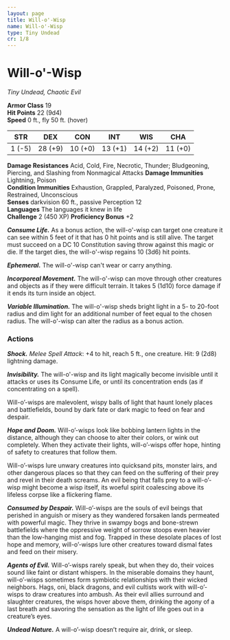 ```yaml
---
layout: page
title: Will-o'-Wisp 
name: Will-o'-Wisp 
type: Tiny Undead
cr: 1/8
---
```


# Will-o'-Wisp 
_Tiny Undead, Chaotic Evil_

**Armor Class** 19    
**Hit Points** 22 (9d4)    
**Speed** 0 ft., fly 50 ft. (hover) 

| STR     | DEX     | CON     | INT     | WIS     | CHA     |
|---------|---------|---------|---------|---------|---------|
| 1 (-5) | 28 (+9)  | 10 (+0) | 13 (+1)  | 14 (+2)  | 11 (+0)  |

**Damage Resistances** Acid, Cold, Fire, Necrotic, Thunder; Bludgeoning, Piercing, and Slashing from Nonmagical Attacks
**Damage Immunities** Lightning, Poison    
**Condition Immunities** Exhaustion, Grappled, Paralyzed, Poisoned, Prone, Restrained, Unconscious    
**Senses** darkvision 60 ft., passive Perception 12    
**Languages** The languages it knew in life   
**Challenge** 2 (450 XP) 
**Proficiency Bonus** +2  

***Consume Life.*** As a bonus action, the will-o'-wisp can target one creature it can see within 5 feet of it that has 0 hit points and is still alive. The target must succeed on a DC 10 Constitution saving throw against this magic or die. If the target dies, the will-o'-wisp regains 10 (3d6) hit points.

***Ephemeral.*** The will-o'-wisp can't wear or carry anything.

***Incorporeal Movement.*** The will-o'-wisp can move through other creatures and objects as if they were difficult terrain. It takes 5 (1d10) force damage if it ends its turn inside an object.

***Variable Illumination.*** The will-o'-wisp sheds bright light in a 5- to 20-foot radius and dim light for an additional number of feet equal to the chosen radius. The will-o'-wisp can alter the radius as a bonus action.

### Actions    
***Shock.*** _Melee Spell Attack_: +4 to hit, reach 5 ft., one creature. Hit: 9 (2d8) lightning damage.

***Invisibility.*** The will-o'-wisp and its light magically become invisible until it attacks or uses its Consume Life, or until its concentration ends (as if concentrating on a spell).

Will-o’-wisps are malevolent, wispy balls of light that haunt lonely places and battlefields, bound by dark fate or dark magic to feed on fear and despair.

***Hope and Doom.*** Will-o’-wisps look like bobbing lantern lights in the distance, although they can choose to alter their colors, or wink out completely. When they activate their lights, will-o’-wisps offer hope, hinting of safety to creatures that follow them.

Will-o’-wisps lure unwary creatures into quicksand pits, monster lairs, and other dangerous places so that they can feed on the suffering of their prey and revel in their death screams. An evil being that falls prey to a will-o’-wisp might become a wisp itself, its woeful spirit coalescing above its lifeless corpse like a flickering flame.

***Consumed by Despair.*** Will-o’-wisps are the souls of evil beings that perished in anguish or misery as they wandered forsaken lands permeated with powerful magic. They thrive in swampy bogs and bone-strewn battlefields where the oppressive weight of sorrow stoops even heavier than the low-hanging mist and fog. Trapped in these desolate places of lost hope and memory, will-o’-wisps lure other creatures toward dismal fates and feed on their misery.

***Agents of Evil.*** Will-o’-wisps rarely speak, but when they do, their voices sound like faint or distant whispers. In the miserable domains they haunt, will-o’-wisps sometimes form symbiotic relationships with their wicked neighbors. Hags, oni, black dragons, and evil cultists work with will-o’-wisps to draw creatures into ambush. As their evil allies surround and slaughter creatures, the wisps hover above them, drinking the agony of a last breath and savoring the sensation as the light of life goes out in a creature’s eyes.

***Undead Nature.*** A will-o’-wisp doesn’t require air, drink, or sleep.